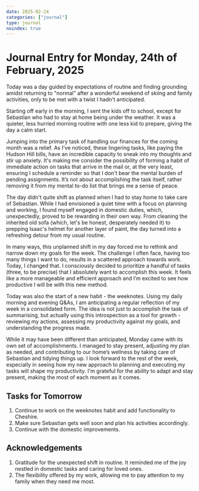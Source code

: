 ```yaml
---
date: 2025-02-24
categories: ["journal"]
type: journal
noindex: true
---
```


# Journal Entry for Monday, 24th of February, 2025

Today was a day guided by expectations of routine and finding grounding amidst returning to "normal" after a wonderful weekend of skiing and family activities, only to be met with a twist I hadn't anticipated.

Starting off early in the morning, I sent the kids off to school, except for Sebastian who had to stay at home being under the weather. It was a quieter, less hurried morning routine with one less kid to prepare, giving the day a calm start.

Jumping into the primary task of handling our finances for the coming month was a relief. As I've noticed, these lingering tasks, like paying the Hudson Hill bills, have an incredible capacity to sneak into my thoughts and stir up anxiety. It's making me consider the possibility of forming a habit of immediate action on tasks that arrive in the mail or, at the very least, ensuring I schedule a reminder so that I don't bear the mental burden of pending assignments. It’s not about accomplishing the task itself, rather removing it from my mental to-do list that brings me a sense of peace.

The day didn't quite shift as planned when I had to stay home to take care of Sebastian. While I had envisioned a quiet time with a focus on planning and working, I found myself engaged in domestic duties, which, unexpectedly, proved to be rewarding in their own way. From cleaning the inherited old sofa (which, let's be honest, desperately needed it) to prepping Isaac's helmet for another layer of paint, the day turned into a refreshing detour from my usual routine. 

In many ways, this unplanned shift in my day forced me to rethink and narrow down my goals for the week. The challenge I often face, having too many things I want to do, results in a scattered approach towards work. Today, I changed that. I consciously decided to prioritize a handful of tasks (three, to be precise) that I absolutely want to accomplish this week. It feels like a more manageable and efficient approach and I’m excited to see how productive I will be with this new method.

Today was also the start of a new habit - the weeknotes. Using my daily morning and evening Q&As, I am anticipating a regular reflection of my week in a consolidated form. The idea is not just to accomplish the task of summarising, but actually using this introspection as a tool for growth - reviewing my actions, assessing my productivity against my goals, and understanding the progress made.

While it may have been different than anticipated, Monday came with its own set of accomplishments. I managed to stay present, adjusting my plan as needed, and contributing to our home’s wellness by taking care of Sebastian and tidying things up. I look forward to the rest of the week, especially in seeing how my new approach to planning and executing my tasks will shape my productivity. I'm grateful for the ability to adapt and stay present, making the most of each moment as it comes.

## Tasks for Tomorrow 
1. Continue to work on the weeknotes habit and add functionality to Cheshire.
2. Make sure Sebastian gets well soon and plan his activities accordingly.
3. Continue with the domestic improvements.

## Acknowledgements 
1. Gratitude for the unexpected shift in routine. It reminded me of the joy nestled in domestic tasks and caring for loved ones.
2. The flexibility offered by my work, allowing me to pay attention to my family when they need me most.